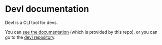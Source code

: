# Devl documentation

Devl is a CLI tool for devs.

You can [see the documentation](https://kaamkiya.github.io/devldoc) (which is 
provided by this repo), or you can go to the 
[devl repository](https://github.com/Kaamkiya/devl).
